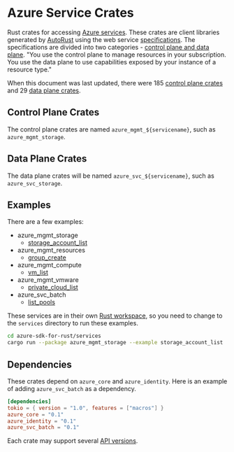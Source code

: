 # Azure Service Crates

Rust crates for accessing [Azure services](https://azure.microsoft.com/services/). These crates are client libraries generated by [AutoRust](autorust) using the web service [specifications](https://github.com/Azure/azure-rest-api-specs/tree/master/specification). The specifications are divided into two categories - [control plane and data plane](https://docs.microsoft.com/azure/azure-resource-manager/management/control-plane-and-data-plane). "You use the control plane to manage resources in your subscription. You use the data plane to use capabilities exposed by your instance of a resource type."

When this document was last updated, there were 185 [control plane crates](mgmt) and 29 [data plane crates](svc).

## Control Plane Crates
The control plane crates are named `azure_mgmt_${servicename}`, such as `azure_mgmt_storage`.

## Data Plane Crates
The data plane crates will be named `azure_svc_${servicename}`, such as `azure_svc_storage`.

## Examples
There are a few examples:
- azure_mgmt_storage
    - [storage_account_list](mgmt/storage/examples/storage_account_list.rs)
- azure_mgmt_resources
    - [group_create](mgmt/resources/examples/group_create.rs)
- azure_mgmt_compute
    - [vm_list](mgmt/compute/examples/vm_list.rs)
- azure_mgmt_vmware
    - [private_cloud_list](mgmt/vmware/examples/private_cloud_list.rs)
- azure_svc_batch
    - [list_pools](svc/batch/examples/list_pools.rs)

These services are in their own [Rust workspace](Cargo.toml), so you need to change to the `services` directory to run these examples.
``` sh
cd azure-sdk-for-rust/services
cargo run --package azure_mgmt_storage --example storage_account_list
```

## Dependencies
These crates depend on `azure_core` and `azure_identity`. Here is an example of adding `azure_svc_batch` as a dependency.

``` toml
[dependencies]
tokio = { version = "1.0", features = ["macros"] }
azure_core = "0.1"
azure_identity = "0.1"
azure_svc_batch = "0.1"
```

Each crate may support several [API versions](api-versions.md).
